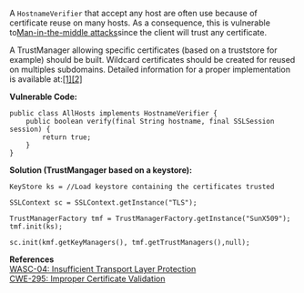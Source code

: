  A `HostnameVerifier` that accept any host are often use because of certificate reuse on many hosts. As a consequence, this is vulnerable to[Man-in-the-middle attacks](http://en.wikipedia.org/wiki/Man-in-the-middle_attack)since the client will trust any certificate.

A TrustManager allowing specific certificates (based on a truststore for example) should be built. Wildcard certificates should be created for reused on multiples subdomains. Detailed information for a proper implementation is available at:[[1]](http://stackoverflow.com/a/6378872/89769)[[2]](http://stackoverflow.com/a/5493452/89769)

  

**Vulnerable Code:**

```
public class AllHosts implements HostnameVerifier {
    public boolean verify(final String hostname, final SSLSession session) {
        return true;
    }
}
```
  

**Solution (TrustMangager based on a keystore):**

```
KeyStore ks = //Load keystore containing the certificates trusted

SSLContext sc = SSLContext.getInstance("TLS");

TrustManagerFactory tmf = TrustManagerFactory.getInstance("SunX509");
tmf.init(ks);

sc.init(kmf.getKeyManagers(), tmf.getTrustManagers(),null);
```
  

**References**  
[WASC-04: Insufficient Transport Layer Protection](http://projects.webappsec.org/w/page/13246945/Insufficient%20Transport%20Layer%20Protection)  
[CWE-295: Improper Certificate Validation](http://cwe.mitre.org/data/definitions/295.html)

